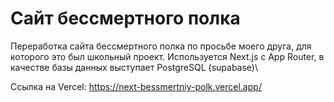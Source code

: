 # Сайт бессмертного полка
Переработка сайта бессмертного полка по просьбе моего друга, для которого это был школьный проект. Используется Next.js с App Router, в качестве базы данных выступает PostgreSQL (supabase)\

Ссылка на Vercel: https://next-bessmertniy-polk.vercel.app/
